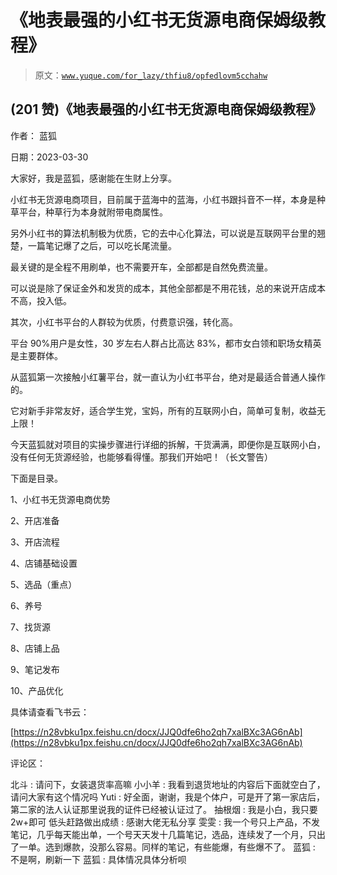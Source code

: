 # 《地表最强的小红书无货源电商保姆级教程》

> 原文：[`www.yuque.com/for_lazy/thfiu8/opfedlovm5cchahw`](https://www.yuque.com/for_lazy/thfiu8/opfedlovm5cchahw)



## (201 赞)《地表最强的小红书无货源电商保姆级教程》 

作者： 蓝狐 

日期：2023-03-30 

大家好，我是蓝狐，感谢能在生财上分享。 

小红书无货源电商项目，目前属于蓝海中的蓝海，小红书跟抖音不一样，本身是种草平台，种草行为本身就附带电商属性。 

另外小红书的算法机制极为优质，它的去中心化算法，可以说是互联网平台里的翘楚，一篇笔记爆了之后，可以吃长尾流量。 

最关键的是全程不用刷单，也不需要开车，全部都是自然免费流量。 

可以说是除了保证金外和发货的成本，其他全部都是不用花钱，总的来说开店成本不高，投入低。 

其次，小红书平台的人群较为优质，付费意识强，转化高。 

平台 90%用户是女性，30 岁左右人群占比高达 83%，都市女白领和职场女精英是主要群体。 

从蓝狐第一次接触小红薯平台，就一直认为小红书平台，绝对是最适合普通人操作的。 

它对新手非常友好，适合学生党，宝妈，所有的互联网小白，简单可复制，收益无上限！ 

今天蓝狐就对项目的实操步骤进行详细的拆解，干货满满，即便你是互联网小白，没有任何无货源经验，也能够看得懂。那我们开始吧！（长文警告） 

下面是目录。 

1、小红书无货源电商优势 

2、开店准备 

3、开店流程 

4、店铺基础设置 

5、选品（重点） 

6、养号 

7、找货源 

8、店铺上品 

9、笔记发布 

10、产品优化 

具体请查看飞书云： 

[https://n28vbku1px.feishu.cn/docx/JJQ0dfe6ho2qh7xalBXc3AG6nAb](https://n28vbku1px.feishu.cn/docx/JJQ0dfe6ho2qh7xalBXc3AG6nAb) 

评论区： 

北斗 : 请问下，女装退货率高嘛 小小羊 : 我看到退货地址的内容后下面就空白了，请问大家有这个情况吗 Yuti : 好全面，谢谢，我是个体户，可是开了第一家店后，第二家的法人认证那里说我的证件已经被认证过了。 抽根烟 : 我是小白，我只要 2w+即可 低头赶路做出成绩 : 感谢大佬无私分享 雯雯 : 我一个号只上产品，不发笔记，几乎每天能出单，一个号天天发十几篇笔记，选品，连续发了一个月，只出了一单。选到爆款，没那么容易。同样的笔记，有些能爆，有些爆不了。 蓝狐 : 不是啊，刷新一下 蓝狐 : 具体情况具体分析呗